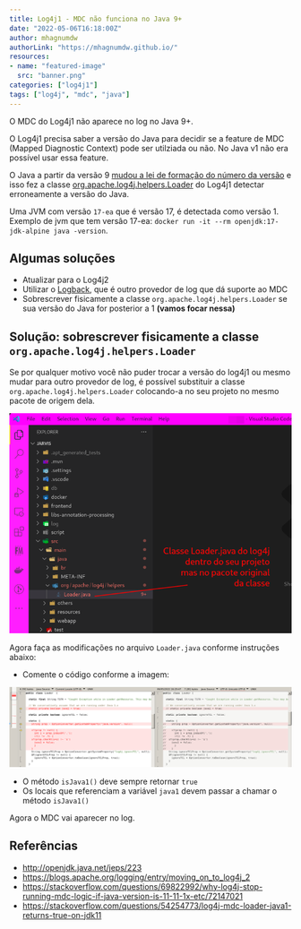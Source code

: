 ```yaml
---
title: Log4j1 - MDC não funciona no Java 9+
date: "2022-05-06T16:18:00Z"
author: mhagnumdw
authorLink: "https://mhagnumdw.github.io/"
resources:
- name: "featured-image"
  src: "banner.png"
categories: ["log4j1"]
tags: ["log4j", "mdc", "java"]
---
```


O MDC do Log4j1 não aparece no log no Java 9+.

<!--more-->

O Log4j1 precisa saber a versão do Java para decidir se a feature de MDC (Mapped Diagnostic Context) pode ser utilziada ou não. No Java v1 não era possível usar essa feature.

O Java a partir da versão 9 [mudou a lei de formação do número da versão](http://openjdk.java.net/jeps/223) e isso fez a classe [org.apache.log4j.helpers.Loader](https://github.com/apache/logging-log4j1/blob/v1_2_17/src/main/java/org/apache/log4j/helpers/Loader.java#L42-L50) do Log4j1 detectar erroneamente a versão do Java.

Uma JVM com versão `17-ea` que é versão 17, é detectada como versão 1. Exemplo de jvm que tem versão 17-ea: `docker run -it --rm openjdk:17-jdk-alpine java -version`.

## Algumas soluções

- Atualizar para o Log4j2
- Utilizar o [Logback](https://logback.qos.ch/), que é outro provedor de log que dá suporte ao MDC
- Sobrescrever fisicamente a classe `org.apache.log4j.helpers.Loader` se sua versão do Java for posterior a 1 **(vamos focar nessa)**

## Solução: sobrescrever fisicamente a classe `org.apache.log4j.helpers.Loader`

Se por qualquer motivo você não puder trocar a versão do log4j1 ou mesmo mudar para outro provedor de log, é possível substituir a classe `org.apache.log4j.helpers.Loader` colocando-a no seu projeto no mesmo pacote de origem dela.

![loader-dentro-do-projeto](loader-dentro-do-projeto.png)

Agora faça as modificações no arquivo `Loader.java` conforme instruções abaixo:

- Comente o código conforme a imagem:

![diff1](loader-diff-1.png)

- O método `isJava1()` deve sempre retornar `true`
- Os locais que referenciam a variável `java1` devem passar a chamar o método `isJava1()`

Agora o MDC vai aparecer no log.

## Referências

- <http://openjdk.java.net/jeps/223>
- <https://blogs.apache.org/logging/entry/moving_on_to_log4j_2>
- <https://stackoverflow.com/questions/69822992/why-log4j-stop-running-mdc-logic-if-java-version-is-11-11-1x-etc/72147021>
- <https://stackoverflow.com/questions/54254773/log4j-mdc-loader-java1-returns-true-on-jdk11>
